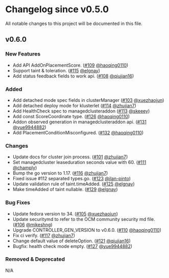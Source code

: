 # Changelog since v0.5.0
All notable changes to this project will be documented in this file.

## v0.6.0

### New Features 
* Add API AddOnPlacementScore. ([#109](https://github.com/open-cluster-management-io/api/pull/109) [@haoqing0110](https://github.com/haoqing0110))
* Support taint & toleration. ([#115](https://github.com/open-cluster-management-io/api/pull/115) [@elgnay](https://github.com/elgnay))
* Add status feedback fields to work api. ([#108](https://github.com/open-cluster-management-io/api/pull/108) [@qiujian16](https://github.com/qiujian16))

### Added
* Add detached mode spec fields in clusterManager ([#103](https://github.com/open-cluster-management-io/api/pull/103) [@xuezhaojun](https://github.com/xuezhaojun))
* Add detached deploy mode for klusterlet ([#114](https://github.com/open-cluster-management-io/api/pull/114) [@zhujian7](https://github.com/zhujian7))
* Add HealthCheck spec to managedclusteraddon ([#113](https://github.com/open-cluster-management-io/api/pull/113) [@skeeey](https://github.com/skeeey))
* Add const ScoreCoordinate type. ([#126](https://github.com/open-cluster-management-io/api/pull/126) [@haoqing0110](https://github.com/haoqing0110))
* Addon observed generation in managedclusteraddon api. ([#131](https://github.com/open-cluster-management-io/api/pull/131) [@yue9944882](https://github.com/yue9944882))
* Add PlacementConditionMisconfigured. ([#132](https://github.com/open-cluster-management-io/api/pull/132) [@haoqing0110](https://github.com/haoqing0110))

### Changes
* Update docs for cluster join process. ([#101](https://github.com/open-cluster-management-io/api/pull/101) [@zhujian7](https://github.com/zhujian7))
* Set managedcluster leaseduration seconds value with 60. ([#111](https://github.com/open-cluster-management-io/api/pull/111) [@champly](https://github.com/champly))
* Bump the go version to 1.17. ([#116](https://github.com/open-cluster-management-io/api/pull/116) [@zhujian7](https://github.com/zhujian7))
* Fixed issue #112 separated types.go. ([#123](https://github.com/open-cluster-management-io/api/pull/123) [@ilan-pinto](https://github.com/ilan-pinto))
* Update validation rule of taint.timeAdded. ([#125](https://github.com/open-cluster-management-io/api/pull/125) [@elgnay](https://github.com/elgnay))
* Make timeAdded of taint nullable. ([#129](https://github.com/open-cluster-management-io/api/pull/129) [@elgnay](https://github.com/elgnay))

### Bug Fixes
* Update fedora version to 34. ([#105](https://github.com/open-cluster-management-io/api/pull/105) [@xuezhaojun](https://github.com/xuezhaojun))
* Update securitymd to refer to the OCM community security md file. ([#106](https://github.com/open-cluster-management-io/api/pull/106) [@mikeshng](https://github.com/mikesng))
* Upgrade CONTROLLER_GEN_VERSION to v0.6.0. ([#110](https://github.com/open-cluster-management-io/api/pull/110) [@haoqing0110](https://github.com/haoqing0110))
* Fix ci verify. ([#117](https://github.com/open-cluster-management-io/api/pull/117) [@zhujian7](https://github.com/zhujian7))
* Change default value of deleteOption. ([#121](https://github.com/open-cluster-management-io/api/pull/121) [@qiujian16](https://github.com/qiujian16))
* Bugfix: health check mode empty. ([#127](https://github.com/open-cluster-management-io/api/pull/127) [@yue9944882](https://github.com/yue9944882))

### Removed & Deprecated
N/A